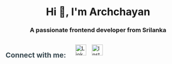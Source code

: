 <h1 align="center">Hi 👋, I'm Archchayan</h1>
<h3 align="center">A passionate frontend developer from Srilanka</h3>

<div style="display: flex; align-items: center; gap: 15px;">
  <h3 style="margin-bottom: 0; font-size: 1.2rem; color: #37474F;">
    Connect with me:
  </h3>
  <p style="display: flex; gap: 15px; margin-left: 10px;">
    <a href="https://linkedin.com/in/archchayan001" target="_blank" style="text-decoration: none;">
      <img 
        src="https://raw.githubusercontent.com/rahuldkjain/github-profile-readme-generator/master/src/images/icons/Social/linked-in-alt.svg" 
        alt="LinkedIn" 
        height="30" 
        width="30" 
        style="transition: transform 0.3s;"
        onmouseover="this.style.transform='scale(1.2)'" 
        onmouseout="this.style.transform='scale(1)'"
      />
    </a>
    <a href="https://instagram.com/archchayan" target="_blank" style="text-decoration: none;">
      <img 
        src="https://raw.githubusercontent.com/rahuldkjain/github-profile-readme-generator/master/src/images/icons/Social/instagram.svg" 
        alt="Instagram" 
        height="30" 
        width="30" 
        style="transition: transform 0.3s;"
        onmouseover="this.style.transform='scale(1.2)'" 
        onmouseout="this.style.transform='scale(1)'"
      />
    </a>
  </p>
</div>
